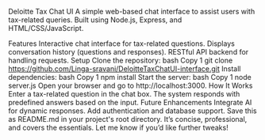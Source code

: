 Deloitte Tax Chat UI
A simple web-based chat interface to assist users with tax-related queries. Built using Node.js, Express, and HTML/CSS/JavaScript.

Features
Interactive chat interface for tax-related questions.
Displays conversation history (questions and responses).
RESTful API backend for handling requests.
Setup
Clone the repository:
bash
Copy
1
git clone https://github.com/Linga-sravani/DeloitteTaxChatUI-interface.git
Install dependencies:
bash
Copy
1
npm install
Start the server:
bash
Copy
1
node server.js
Open your browser and go to http://localhost:3000.
How It Works
Enter a tax-related question in the chat box.
The system responds with predefined answers based on the input.
Future Enhancements
Integrate AI for dynamic responses.
Add authentication and database support.
Save this as README.md in your project's root directory. It’s concise, professional, and covers the essentials. Let me know if you’d like further tweaks!






